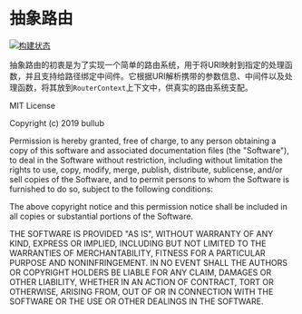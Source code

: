 # 抽象路由

[![构建状态](https://travis-ci.org/dart-router/abstract-router.svg?branch=master)](https://travis-ci.org/dart-router/abstract-router)

抽象路由的初衷是为了实现一个简单的路由系统，用于将URI映射到指定的处理函数，并且支持给路径绑定中间件。它根据URI解析携带的参数信息、中间件以及处理函数，将其放到`RouterContext`上下文中，供真实的路由系统支配。





MIT License

Copyright (c) 2019 bullub

Permission is hereby granted, free of charge, to any person obtaining a copy
of this software and associated documentation files (the "Software"), to deal
in the Software without restriction, including without limitation the rights
to use, copy, modify, merge, publish, distribute, sublicense, and/or sell
copies of the Software, and to permit persons to whom the Software is
furnished to do so, subject to the following conditions:

The above copyright notice and this permission notice shall be included in all
copies or substantial portions of the Software.

THE SOFTWARE IS PROVIDED "AS IS", WITHOUT WARRANTY OF ANY KIND, EXPRESS OR
IMPLIED, INCLUDING BUT NOT LIMITED TO THE WARRANTIES OF MERCHANTABILITY,
FITNESS FOR A PARTICULAR PURPOSE AND NONINFRINGEMENT. IN NO EVENT SHALL THE
AUTHORS OR COPYRIGHT HOLDERS BE LIABLE FOR ANY CLAIM, DAMAGES OR OTHER
LIABILITY, WHETHER IN AN ACTION OF CONTRACT, TORT OR OTHERWISE, ARISING FROM,
OUT OF OR IN CONNECTION WITH THE SOFTWARE OR THE USE OR OTHER DEALINGS IN THE
SOFTWARE.
